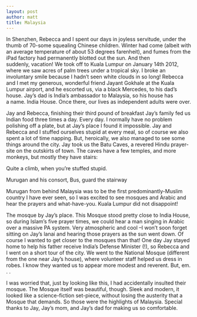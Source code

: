 ```yaml
---
layout: post
author: matt
title: Malaysia
---
```


In Shenzhen, Rebecca and I spent our days in joyless servitude, under the thumb of 70-some squealing Chinese children. Winter had come (albeit with an average temperature of about 53 degrees farenheit), and fumes from the iPad factory had permanently blotted out the sun.
And then suddenly, vacation! We took off to Kuala Lumpur on January 14th 2012, where we saw acres of palm trees under a tropical sky.
I broke an involuntary smile because I hadn’t seen white clouds in so long!
Rebecca and I met my generous, wonderful friend Jayant Gokhale at the Kuala Lumpur airport, and he escorted us, via a black Mercedes, to his dad’s house. Jay’s dad is India’s ambassador to Malaysia, so his house has a name. India House.
Once there, our lives as independent adults were over.

Jay and Rebecca, finishing their third pound of breakfast
Jay’s family fed us Indian food three times a day. Every day. I normally have no problem polishing off a plate, but at Jay’s place I found it impossible. Jay and Rebecca and I stuffed ourselves stupid at every meal, so of course we also spent a lot of time napping.
But, heroically, we also managed to see some things around the city. Jay took us the Batu Caves, a revered Hindu prayer-site on the outskirts of town. The caves have a few temples, and more monkeys, but mostly they have stairs:

Quite a climb, when you’re stuffed stupid.

Murugan and his consort, Bus, guard the stairway

Murugan from behind
Malaysia was to be the first predominantly-Muslim country I have ever seen, so I was excited to see mosques and Arabic and hear the prayers and what-have-you. Kuala Lumpur did not disappoint!

The mosque by Jay’s place.
This Mosque stood pretty close to India House, so during Islam’s five prayer times, we could hear a man singing in Arabic over a massive PA system. Very atmospheric and cool –I won’t soon forget sitting on Jay’s lanai and hearing those prayers as the sun went down.
Of course I wanted to get closer to the mosques than that! One day Jay stayed home to help his father receive India’s Defense Minister (!), so Rebecca and I went on a short tour of the city.
We went to the National Mosque (different from the one near Jay’s house), where volunteer staff helped us dress in robes. I know they wanted us to appear more modest and reverent. But, em. . .

I was worried that, just by looking like this, I had accidentally insulted their mosque.
The Mosque itself was beautiful, though. Sleek and modern, it looked like a science-fiction set-piece, without losing the austerity that a Mosque that demands.
So those were the highlights of Malaysia. Special thanks to Jay, Jay’s mom, and Jay’s dad for making us so comfortable.

